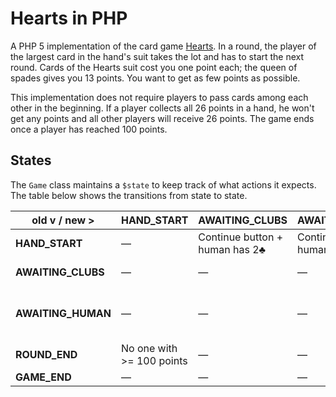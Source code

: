 Hearts in PHP
=============
A PHP 5 implementation of the card game [Hearts](https://en.wikipedia.org/wiki/Hearts).
In a round, the player of the largest card in the hand's suit takes the lot and 
has to start the next round. Cards of the Hearts suit cost you one point each; 
the queen of spades gives you 13 points. You want to get as few points as 
possible.

This implementation does not require players to pass cards among each other in 
the beginning. If a player collects all 26 points in a hand, he won't get any 
points and all other players will receive 26 points. The game ends once a 
player has reached 100 points.

States
------
The `Game` class maintains a `$state` to keep track of what actions it
expects. The table below shows the transitions from state to state.

| old v / new > | HAND_START | AWAITING_CLUBS | AWAITING_HUMAN | ROUND_END | GAME_END |
| ------------- | ---------- | -------------- | -------------- | --------- | -------- |
| **HAND_START** | — | Continue button + human has 2♣ | Continue button + human NOT with 2♣ | — | — |
| **AWAITING_CLUBS** | — | — | — | Human played 2♣ | — | — |
| **AWAITING_HUMAN** | — | — | — | valid human card + more to play | valid human card + no more cards | — |
| **ROUND_END** | No one with >= 100 points | — | — | — | — | Someone with >= 100 points |
| **GAME_END** | — | — | — | — | — |
